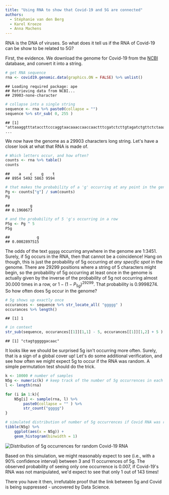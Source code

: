 ```yaml
---
title: "Using RNA to show that Covid-19 and 5G are connected"
authors:
  - Stéphanie van den Berg
  - Karel Kroeze
  - Anna Machens
---
```


RNA is the DNA of viruses. So what does it tell us if the RNA of Covid-19 can be show to be related to 5G?

First, the evidence. We download the genome for Covid-19 from the [NCBI](https://www.ncbi.nlm.nih.gov/) database, and convert it into a string.

```r
# get RNA sequence
rna <- covid19.genomic.data(graphics.ON = FALSE) %>% unlist()
```

```
## Loading required package: ape
## Retrieving data from NCBI...
## 29903-none-character
```

```r
# collapse into a single string
sequence <- rna %>% paste0(collapse = "")
sequence %>% str_sub( 0, 255 )
```

```
## [1] "attaaaggtttataccttcccaggtaacaaaccaaccaactttcgatctcttgtagatctgttctctaaacgaactttaaaatctgtgtggctgtcactcggctgcatgcttagtgcactcacgcagtataattaataactaattactgtcgttgacaggacacgagtaactcgtctatcttctgcaggctgcttacggtttcgtccgtgttgcagccgatcatcagcacatctaggtttcgtccgggtgtgacc" ...
```

We now have the genome as a 29903 characters long string. Let's have a closer look at what that RNA is made of.

```r
# Which letters occur, and how often?
counts <- rna %>% table()
counts
```

```
##    a    c    g    t
## 8954 5492 5863 9594
```

```r
# that makes the probability of a 'g' occurring at any point in the genome
Pg <- counts["g"] / sum(counts)
Pg
```

```
##         g
## 0.1960673
```

```r
# and the probability of 5 'g's occurring in a row
P5g <- Pg ^ 5
P5g
```

```
##            g
## 0.0002897515
```

The odds of the text `ggggg` occurring anywhere in the genome are 1:3451. Surely, if 5g occurs in the RNA, then that cannot be a coincidence! Hang on though, this is just the probability of 5g occurring _at any specific spot_ in the genome. There are 29299 positions where a string of 5 characters might begin, so the probability of 5g occurring at least once in the genome is actually given by the inverse of the probability of 5g not occurring almost 30.000 times in a row, or $1-(1-P_{5g})^{29299}$. That probability is 0.9998274. So how often does 5g occur in the genome?

```r
# 5g shows up exactly once
occurances <- sequence %>% str_locate_all( "ggggg" )
occurances %>% length()
```

```
## [1] 1
```

```r
# in context
str_sub(sequence, occurances[[1]][1,1] - 5, occurances[[1]][1,2] + 5 )
```

```
## [1] "ctagtgggggacaac"
```

It looks like we should be surprised 5g isn't occurring more often. Surely, that is a sign of a global cover up! Let's do some additional verification, and see how often we might expect 5g to occur if the RNA was random. A simple permutation test should do the trick.

```r
k <- 10000 # number of samples
N5g <- numeric(k) # keep track of the number of 5g occurrences in each sample
l <- length(rna)

for (i in 1:k){
    N5g[i] <- sample(rna, l) %>%
        paste0(collapse = "" ) %>%
        str_count("ggggg")
}

# simulated distribution of number of 5g occurrences if Covid RNA was random
tibble(N5g) %>%
    ggplot(aes(x = N5g)) +
    geom_histogram(binwidth = 1)
```

![Distribution of 5g occurrences for random Covid-19 RNA](../../assets/images/blogs/covid-5g/covid-5g-dist.png)

Based on this simulation, we might reasonably expect to see (i.e., with a 90% confidence interval) between 3 and 11 occurrences of 5g. The observed probability of seeing only one occurrence is 0.007, if Covid-19's RNA was not manipulated, we'd expect to see that only 1 out of 143 times!

There you have it then, irrefutable proof that the link between 5g and Covid is being suppressed - uncovered by Data Science.
